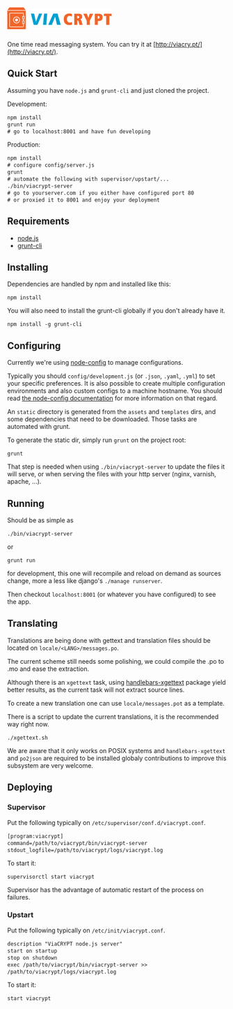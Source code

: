 # ![ViaCRYPT](assets/img/logo.png)

One time read messaging system. You can try it at [http://viacry.pt/](http://viacry.pt/).

Quick Start
-----------

Assuming you have `node.js` and `grunt-cli` and just cloned the project.

Development:

    npm install
    grunt run
    # go to localhost:8001 and have fun developing

Production:

    npm install
    # configure config/server.js
    grunt
    # automate the following with supervisor/upstart/...
    ./bin/viacrypt-server
    # go to yourserver.com if you either have configured port 80
    # or proxied it to 8001 and enjoy your deployment

Requirements
------------

- [node.js](http://nodejs.org/)
- [grunt-cli](http://gruntjs.com/getting-started)

Installing
----------

Dependencies are handled by npm and installed like this:

    npm install

You will also need to install the grunt-cli globally if you don't already have it.

    npm install -g grunt-cli

Configuring
-----------

Currently we're using [node-config](http://lorenwest.github.io/node-config/latest/) to manage
configurations.

Typically you should `config/development.js` (or `.json`, `.yaml`, `.yml`) to set your specific
preferences. It is also possible to create multiple configuration environments and also custom
configs to a machine hostname. You should read [the node-config documentation](http://lorenwest.github.io/node-config/latest/)
for more information on that regard.

An `static` directory is generated from the `assets` and `templates` dirs, and some dependencies
that need to be downloaded. Those tasks are automated with grunt.

To generate the static dir, simply run `grunt` on the project root:

    grunt

That step is needed when using `./bin/viacrypt-server` to update the files it will serve, or when
serving the files with your http server (nginx, varnish, apache, ...).

Running
-------

Should be as simple as

    ./bin/viacrypt-server

or

    grunt run

for development, this one will recompile and reload on demand as sources change, more a less like
django's `./manage runserver`.

Then checkout `localhost:8001` (or whatever you have configured) to see the app.

Translating
-----------

Translations are being done with gettext and translation files should be located on `locale/<LANG>/messages.po`.

The current scheme still needs some polishing, we could compile the .po to .mo and ease the extraction.

Although there is an `xgettext` task, using [handlebars-xgettext](https://github.com/gmarty/handlebars-xgettext)
package yield better results, as the current task will not extract source lines.

To create a new translation one can use `locale/messages.pot` as a template.

There is a script to update the current translations, it is the recommended way right now.

    ./xgettext.sh

We are aware that it only works on POSIX systems and `handlebars-xgettext` and `po2json` are
required to be installed globaly contributions to improve this subsystem are very welcome.


Deploying
---------

### Supervisor

Put the following typically on `/etc/supervisor/conf.d/viacrypt.conf`.

    [program:viacrypt]
    command=/path/to/viacrypt/bin/viacrypt-server
    stdout_logfile=/path/to/viacrypt/logs/viacrypt.log

To start it:

    supervisorctl start viacrypt

Supervisor has the advantage of automatic restart of the process on failures.

### Upstart

Put the following typically on `/etc/init/viacrypt.conf`.

    description "ViaCRYPT node.js server"
    start on startup
    stop on shutdown
    exec /path/to/viacrypt/bin/viacrypt-server >> /path/to/viacrypt/logs/viacrypt.log

To start it:

    start viacrypt
